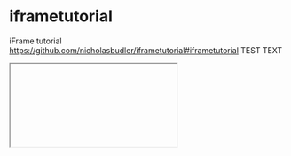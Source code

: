 # iframetutorial
iFrame tutorial
https://github.com/nicholasbudler/iframetutorial#iframetutorial TEST TEXT
<iframe> width="600" height="371" seamless frameborder="0" scrolling="no" src="https://docs.google.com/spreadsheets/d/1qrxSjpEMwBv5DuH2QOm3Jqr344o53wGYp4NiZzVI4aM/pubchart?oid=1524092024&amp;format=interactive"</iframe>
